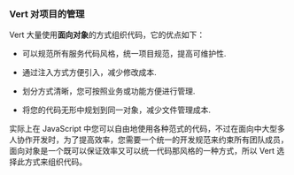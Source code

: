 <a id="how-vert-does-management"></a>

### Vert 对项目的管理

Vert 大量使用**面向对象**的方式组织代码，它的优点如下：

 - 可以规范所有服务代码风格，统一项目规范，提高可维护性.
 
 - 通过注入方式方便引入，减少修改成本.
 
 - 划分方式清晰，您可按照业务或功能方便进行管理.
 
 - 将您的代码无形中规划到同一对象，减少文件管理成本.
 
实际上在 JavaScript 中您可以自由地使用各种范式的代码，不过在面向中大型多人协作开发时，为了提高效率，您需要一个统一的开发规范来约束所有团队成员，面向对象是一个既可以保证效率又可以统一代码那风格的一种方式，所以 Vert 选择此方式来组织代码。
